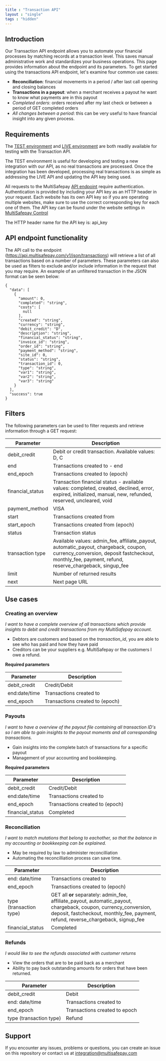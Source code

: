 ```yaml
---
title : "Transaction API"
layout : "single"
tags : "hidden"
---
```


## Introduction

Our Transaction API endpoint allows you to automate your financial processes by matching records at a transaction level. This saves manual administrative work and standardizes your business operations. This page provides information about the endpoint and its parameters. To get started using the transactions API endpoint, let's examine four common use cases:

* **Reconciliation**: financial movements in a period / after last call opening and closing balances
* **Transactions in a payout**: when a merchant receives a payout he want to know what payments are in this payout
* _Completed orders_: orders received after my last check or between a period of GET completed orders
* _All changes between a period_: this can be very useful to have financial insight into any given process.


## Requirements

The [TEST environment](https://testmerchant.multisafepay.com/) and [LIVE environment](https://merchant.multisafepay.com/) are both readily available for testing with the Transaction API.

The TEST environment is useful for developing and testing a new integration with our API, as no real transactions are processed. Once the integration has been developed, processing real transactions is as simple as addressing the LIVE API and updating the API key being used.

All requests to the MultiSafepay [API endpoint](https://api.multisafepay.com/v1/json/transactions) require authentication. Authentication is provided by including your API key as an HTTP header in your request. Each website has its own API key so if you are operating multiple websites, make sure to use the correct corresponding key for each one of them. The API key can be found under the website settings in [MultiSafepay Control](https://merchant.multisafepay.com/)

The HTTP header name for the API key is: api_key

## API endpoint functionality

The API call to the endpoint (https://api.multisafepay.com/v1/json/transactions) will retrieve a list of all transactions based on a number of parameters. These parameters can also be used as filters to exclude and/or include information in the request that you may require. An example of an unfiltered transaction in the JSON format can be seen below:

```
{
  "data": [
    {
      "amount": 0,
      "completed": "string",
      "costs": [
        null
      ],
      "created": "string",
      "currency": "string",
      "debit_credit": "D",
      "description": "string",
      "financial_status": "string",
      "invoice_id": "string",
      "order_id": "string",
      "payment_method": "string",
      "site_id": 0,
      "status": "string",
      "transaction_id": 0,
      "type": "string",
      "var1": "string",
      "var2": "string",
      "var3": "string"
    }
  ],
  "success": true
}
```

## Filters 

The following parameters can be used to filter requests and retrieve information through a GET request:

| Parameter | Description                  |
|------------------|-----------------------|
| debit_credit     | Debit or credit transaction. Available values: D, C              |
| end     | Transactions created to - end          |
| end_epoch     | Transactions created to (epoch)                  |
| financial_status                               |  Transaction financial status - available values: completed, created, declined, error, expired, initialized, manual, new, refunded, reserved, uncleared, void                |
| payment_method                              | VISA                   |
| start                              |Transactions created from                  |
| start_epoch                              | Transactions created from (epoch)                 |
| status                              |  Transaction status                 |
| transaction type                              | Available values: admin_fee, affiliate_payout, automatic_payout, chargeback, coupon, currency_conversion, deposit fastcheckout, monthly_fee, payment, refund, reserve_chargeback, singup_fee                  |
| limit                               | Number of returned results                  |
| next                              |  Next page URL                  |

## Use cases

### Creating an overview

_I want to have a complete overview of all transactions which provide insights to debit and credit transactions from my MultiSafepay account._

* Debtors are customers and based on the *transaction_id*, you are able to see who has paid and how they have paid
* Creditors can be your suppliers e.g. MultiSafepay or the customers I owe a refund.

__Required parameters__

| Parameter  | Description                  |
|------------------|-----------------------|
| debit_credit            |  Credit/Debit         |
| end:date/time              |  Transactions created to         |
| end_epoch           |  Transactions created to (epoch)         |


### Payouts

 _I want to have a overview of the payout file containing all transaction ID's so I am able to gain insights to the payout moments and all corresponding transactions._

* Gain insights into the complete batch of transactions for a specific payout
* Management of your accounting and bookkeeping.


__Required parameters__

| Parameter  | Description                  |
|------------------|-----------------------|
| debit_credit            |  Credit/Debit         |
| end:date/time              |  Transactions created to         |
| end_epoch           |  Transactions created to (epoch)         |
| financial_status           |  Completed         |


### Reconciliation

_I want to match mutations that belong to eachother, so that the balance in my accounting or bookkeeping can be explained._

* May be required by law to administer reconcilliation
* Automating the reconcilliation process can save time.

| Parameter  | Description                  |
|------------------|-----------------------|
| end: date/time            |  Transactions created to       |
| end_epoch              |  Transactions created to (epoch)         |
| type (transaction type)          |  GET all __or__ separately: admin_fee, affiliate_payout, automatic_payout, chargeback, coupon, currency_conversion, deposit, fastcheckout, monthly_fee, payment, refund, reverse_chargeback, signup_fee         |
| financial_status           |  Completed         |

### Refunds

_I would like to see the refunds associated with customer returns_

* View the orders that are to be paid back as a merchant
* Ability to pay back outstanding amounts for orders that have been returned.

| Parameter  | Description                  |
|------------------|-----------------------|
| debit_credit           |  Debit       |
| end: date/time              |  Transactions created to          |
| end_epoch          |  Transactions created to epoch         |
| type (transaction type)           |  Refund         |



## Support

If you encounter any issues, problems or questions, you can create an issue on this repository or contact us at <integration@multisafepay.com>
